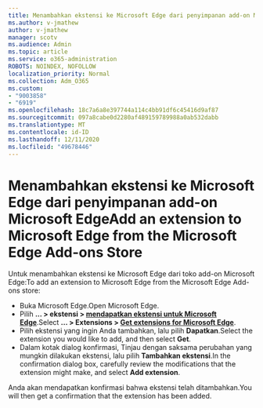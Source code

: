 ```yaml
---
title: Menambahkan ekstensi ke Microsoft Edge dari penyimpanan add-on Microsoft Edge
ms.author: v-jmathew
author: v-jmathew
manager: scotv
ms.audience: Admin
ms.topic: article
ms.service: o365-administration
ROBOTS: NOINDEX, NOFOLLOW
localization_priority: Normal
ms.collection: Adm_O365
ms.custom:
- "9003858"
- "6919"
ms.openlocfilehash: 18c7a6a8e397744a114c4bb91df6c45416d9af87
ms.sourcegitcommit: 097a8cabe0d2280af489159789988a0ab532dabb
ms.translationtype: MT
ms.contentlocale: id-ID
ms.lasthandoff: 12/11/2020
ms.locfileid: "49678446"
---
```

# <a name="add-an-extension-to-microsoft-edge-from-the-microsoft-edge-add-ons-store"></a><span data-ttu-id="0b99a-102">Menambahkan ekstensi ke Microsoft Edge dari penyimpanan add-on Microsoft Edge</span><span class="sxs-lookup"><span data-stu-id="0b99a-102">Add an extension to Microsoft Edge from the Microsoft Edge Add-ons Store</span></span>

<span data-ttu-id="0b99a-103">Untuk menambahkan ekstensi ke Microsoft Edge dari toko add-on Microsoft Edge:</span><span class="sxs-lookup"><span data-stu-id="0b99a-103">To add an extension to Microsoft Edge from the Microsoft Edge Add-ons store:</span></span>

- <span data-ttu-id="0b99a-104">Buka Microsoft Edge.</span><span class="sxs-lookup"><span data-stu-id="0b99a-104">Open Microsoft Edge.</span></span>
- <span data-ttu-id="0b99a-105">Pilih **... > ekstensi > [mendapatkan ekstensi untuk Microsoft Edge](https://go.microsoft.com/fwlink/?linkid=2136408)**.</span><span class="sxs-lookup"><span data-stu-id="0b99a-105">Select **... > Extensions > [Get extensions for Microsoft Edge](https://go.microsoft.com/fwlink/?linkid=2136408)**.</span></span>
- <span data-ttu-id="0b99a-106">Pilih ekstensi yang ingin Anda tambahkan, lalu pilih **Dapatkan**.</span><span class="sxs-lookup"><span data-stu-id="0b99a-106">Select the extension you would like to add, and then select **Get**.</span></span>
- <span data-ttu-id="0b99a-107">Dalam kotak dialog konfirmasi, Tinjau dengan saksama perubahan yang mungkin dilakukan ekstensi, lalu pilih **Tambahkan ekstensi**.</span><span class="sxs-lookup"><span data-stu-id="0b99a-107">In the confirmation dialog box, carefully review the modifications that the extension might make, and select **Add extension**.</span></span>

<span data-ttu-id="0b99a-108">Anda akan mendapatkan konfirmasi bahwa ekstensi telah ditambahkan.</span><span class="sxs-lookup"><span data-stu-id="0b99a-108">You will then get a confirmation that the extension has been added.</span></span>
